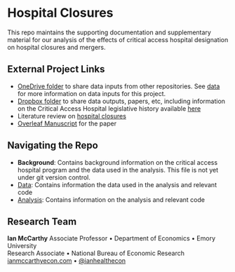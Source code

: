 # Hospital Closures

This repo maintains the supporting documentation and supplementary material for our analysis of the effects of critical access hospital designation on hospital closures and mergers.

## External Project Links

- [OneDrive folder](https://www.dropbox.com/home/HospitalClosures) to share data inputs from other repositories. See [data](data.md) for more information on data inputs for this project.
- [Dropbox folder](https://www.dropbox.com/home/HospitalClosures) to share data outputs, papers, etc, including information on the Critical Access Hospital legislative history available [here](https://www.dropbox.com/scl/fi/s0sp2xajtwi80tvd406ay/Critical-Access-Hospital-Legislative-History.docx?dl=0&rlkey=2v2ppbautii4yctwjnd4p63eq)
- Literature review on [hospital closures](https://www.researchrabbitapp.com/collection/public/NLVO5JEV6P) 
- [Overleaf Manuscript](https://www.overleaf.com/project/64d4f0a07b84bd6d092f0e60) for the paper

## Navigating the Repo

- **Background**: Contains background information on the critical access hospital program and the data used in the analysis. This file is not yet under git version control.
- [Data](data.md): Contains information the data used in the analysis and relevant code
- [Analysis](analysis.md): Contains information on the analysis and relevant code


## Research Team

**Ian McCarthy**
Associate Professor • Department of Economics • Emory University<br>
Research Associate • National Bureau of Economic Research<br>
[ianmccarthyecon.com](https://www.ianmccarthyecon.com) • [\@ianhealthecon](https://twitter.com/ianhealthecon)
